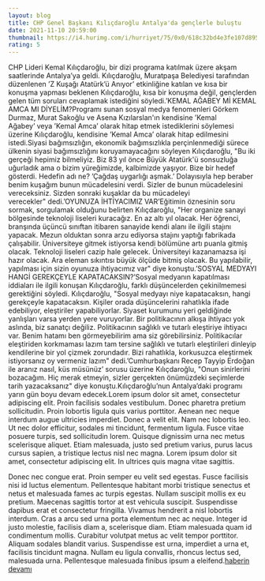 ```yaml
--- 
layout: blog
title: CHP Genel Başkanı Kılıçdaroğlu Antalya'da gençlerle buluştu
date: 2021-11-10 20:59:00
thumbnail: https://i4.hurimg.com/i/hurriyet/75/0x0/618c32bd4e3fe107d895c9d8.jpg
rating: 5
---
```

CHP Lideri Kemal Kılıçdaroğlu, bir dizi programa katılmak üzere akşam saatlerinde Antalya’ya geldi. Kılıçdaroğlu, Muratpaşa Belediyesi tarafından düzenlenen ’Z Kuşağı Atatürk’ü Anıyor’ etkinliğine katılan ve kısa bir konuşma yapması beklenen Kılıçdaroğlu, kısa bir konuşma değil, gençlerden gelen tüm soruları cevaplamak istediğini söyledi.’KEMAL AĞABEY Mİ KEMAL AMCA MI DİYELİM?Programı sunan sosyal medya fenomenleri Görkem Durmaz, Murat Sakoğlu ve Asena Kızılarslan'ın kendisine ’Kemal Ağabey’ veya ’Kemal Amca’ olarak hitap etmek istediklerini söylemesi üzerine Kılıçdaroğlu, kendisine ’Kemal Amca’ olarak hitap edilmesini istedi.Siyasi bağımsızlığın, ekonomik bağımsızlıkla perçinlenmediği sürece ülkenin siyasi bağımsızlığını koruyamayacağını söyleyen Kılıçdaroğlu, "Bu iki gerçeği hepimiz bilmeliyiz. Biz 83 yıl önce Büyük Atatürk'ü sonsuzluğa uğurladık ama o bizim yüreğimizde, kalbimizde yaşıyor. Bize bir hedef gösterdi. Hedefin adı ne? ’Çağdaş uygarlığı aşmak.’ Dolayısıyla hep beraber benim kuşağım bunun mücadelesini verdi. Sizler de bunun mücadelesini vereceksiniz. Sizden sonraki kuşaklar da bu mücadeleyi verecekler" dedi.’OYUNUZA İHTİYACIMIZ VAR’Eğitimin öznesinin soru sormak, sorgulamak olduğunu belirten Kılıçdaroğlu, "Her organize sanayi bölgesinde teknoloji liseleri kuracağız. En az altı yıl olacak. Her öğrenci, branşında üçüncü sınıftan itibaren sanayide kendi alanı ile ilgili stajını yapacak. Mezun olduktan sonra arzu ediyorsa stajını yaptığı fabrikada çalışabilir. Üniversiteye gitmek istiyorsa kendi bölümüne artı puanla gitmiş olacak. Teknoloji liseleri cazip hale gelecek. Üniversiteyi kazanamazsa işi hazır olacak. Ara eleman sıkıntısı büyük ölçüde bitmiş olacak. Bu yapılabilir, yapılması için sizin oyunuza ihtiyacımız var" diye konuştu.’SOSYAL MEDYAYI HANGİ GEREKÇEYLE KAPATACAKSIN?’Sosyal medyanın kapatılması iddiaları ile ilgili konuşan Kılıçdaroğlu, farklı düşüncelerden çekinilmemesi gerektiğini söyledi. Kılıçdaroğlu, "Sosyal medyayı niye kapatacaksın, hangi gerekçeyle kapatacaksın. Kişiler orada düşüncelerini rahatlıkla ifade edebiliyor, eleştiriler yapabiliyorlar. Siyaset kurumunu yeri geldiğinde yanlışları varsa yerden yere vuruyorlar. Bir politikacının alkışa ihtiyacı yok aslında, biz sanatçı değiliz. Politikacının sağlıklı ve tutarlı eleştiriye ihtiyacı var. Benim hatamı ben görmeyebilirim ama siz görebilirsiniz. Politikacılar eleştiriden korkmaması lazım tam tersine sağlıklı ve tutarlı eleştirileri dinleyip kendilerine bir yol çizmek zorundadır. Bizi rahatlıkla, korkusuzca eleştirmek istiyorsanız oy vermeniz lazım" dedi.’Cumhurbaşkanı Recep Tayyip Erdoğan ile aranız nasıl, küs müsünüz’ sorusu üzerine Kılıçdaroğlu, "Onun sinirlerini bozacağım. Hiç merak etmeyin, sizler gerçekten önümüzdeki seçimlerde tarih yazacaksanız" diye konuştu.Kılıçdaroğlu’nun Antalya’daki programı yarın gün boyu devam edecek.Lorem ipsum dolor sit amet, consectetur adipiscing elit. Proin facilisis sodales vestibulum. Donec pharetra pretium sollicitudin. Proin lobortis ligula quis varius porttitor. Aenean nec neque interdum augue ultricies imperdiet. Donec a velit elit. Nam nec lobortis leo. Ut nec dolor efficitur, sodales mi tincidunt, fermentum ligula. Fusce vitae posuere turpis, sed sollicitudin lorem. Quisque dignissim urna nec metus scelerisque aliquet. Etiam malesuada, justo sed pretium varius, purus lacus cursus sapien, a tristique lectus nisl nec magna. Lorem ipsum dolor sit amet, consectetur adipiscing elit. In ultrices quis magna vitae sagittis.

Donec nec congue erat. Proin semper eu velit sed egestas. Fusce facilisis nisi id luctus elementum. Pellentesque habitant morbi tristique senectus et netus et malesuada fames ac turpis egestas. Nullam suscipit mollis ex eu pretium. Maecenas sagittis tortor at est vehicula suscipit. Suspendisse dapibus erat et consectetur fringilla. Vivamus hendrerit a nisl lobortis interdum. Cras a arcu sed urna porta elementum nec ac neque. Integer id justo molestie, facilisis diam a, scelerisque diam. Etiam malesuada quam id condimentum mollis. Curabitur volutpat metus ac velit tempor porttitor. Aliquam sodales blandit varius. Suspendisse est urna, imperdiet a urna et, facilisis tincidunt magna. Nullam eu ligula convallis, rhoncus lectus sed, malesuada urna. Pellentesque malesuada finibus ipsum a eleifend.<a href="https://codecanyon.net/category/php-scripts?term=article%20spinner">haberin devamı</a>